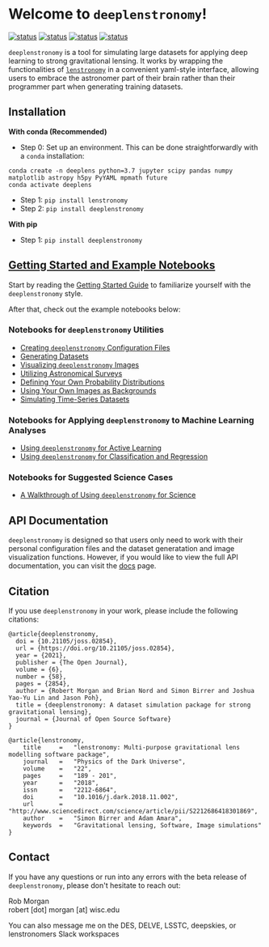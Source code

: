 # Welcome to `deeplenstronomy`!

[![status](https://joss.theoj.org/papers/e978dd566d1f290055a02d76288e95e1/status.svg)](https://joss.theoj.org/papers/e978dd566d1f290055a02d76288e95e1)
[![status](https://img.shields.io/badge/arXiv-2102.02830-red)](http://arxiv.org/abs/2102.02830)
[![status](https://img.shields.io/badge/PyPi-0.0.1.7-blue)](https://pypi.org/project/deeplenstronomy/)
[![status](https://img.shields.io/badge/License-MIT-lightgrey)](https://github.com/deepskies/deeplenstronomy/blob/master/LICENSE)

`deeplenstronomy` is a tool for simulating large datasets for applying deep learning to strong gravitational lensing. 
It works by wrapping the functionalities of [`lenstronomy`](https://github.com/sibirrer/lenstronomy) in a convenient yaml-style interface, allowing users to embrace the astronomer part of their brain rather than their programmer part when generating training datasets.

## Installation

**With conda (Recommended)**

- Step 0: Set up an environment. This can be done straightforwardly with a `conda` installation:

```
conda create -n deeplens python=3.7 jupyter scipy pandas numpy matplotlib astropy h5py PyYAML mpmath future
conda activate deeplens
```

- Step 1: `pip install lenstronomy`
- Step 2: `pip install deeplenstronomy`

**With pip**

- Step 1: `pip install deeplenstronomy`

## [Getting Started and Example Notebooks](https://deepskies.github.io/deeplenstronomy/Notebooks/)

Start by reading the [Getting Started Guide](https://deepskies.github.io/deeplenstronomy/Notebooks/GettingStarted.html) to familiarize yourself with the `deeplenstronomy` style.

After that, check out the example notebooks below:

### Notebooks for `deeplenstronomy` Utilities
- [Creating `deeplenstronomy` Configuration Files](https://deepskies.github.io/deeplenstronomy/Notebooks/ConfigFiles.html)
- [Generating Datasets](https://deepskies.github.io/deeplenstronomy/Notebooks/DeepLenstronomyDemo.html)
- [Visualizing `deeplenstronomy` Images](https://deepskies.github.io/deeplenstronomy/Notebooks/Visualization.html)
- [Utilizing Astronomical Surveys](https://deepskies.github.io/deeplenstronomy/Notebooks/Surveys.html)
- [Defining Your Own Probability Distributions](https://deepskies.github.io/deeplenstronomy/Notebooks/UserDistributions.html)
- [Using Your Own Images as Backgrounds](https://deepskies.github.io/deeplenstronomy/Notebooks/BackgroundsDemo.html)
- [Simulating Time-Series Datasets](https://deepskies.github.io/deeplenstronomy/Notebooks/TimeSeriesDemo.html)

### Notebooks for Applying `deeplenstronomy` to Machine Learning Analyses
- [Using `deeplenstronomy` for Active Learning](https://deepskies.github.io/deeplenstronomy/Notebooks/ActiveUpdateDemo.html)
- [Using `deeplenstronomy` for Classification and Regression](https://deepskies.github.io/deeplenstronomy/Notebooks/Metrics.html)

### Notebooks for Suggested Science Cases
- [A Walkthrough of Using `deeplenstronomy` for Science](https://deepskies.github.io/deeplenstronomy/Notebooks/FullExample.html)


## API Documentation

`deeplenstronomy` is designed so that users only need to work with their personal configuration files and the dataset generatation and image visualization functions.
However, if you would like to view the full API documentation, you can visit the [docs](https://deepskies.github.io/deeplenstronomy/docs/) page.

## Citation

If you use `deeplenstronomy` in your work, please include the following citations:
```
@article{deeplenstronomy,
  doi = {10.21105/joss.02854},
  url = {https://doi.org/10.21105/joss.02854},
  year = {2021},
  publisher = {The Open Journal},
  volume = {6},
  number = {58},
  pages = {2854},
  author = {Robert Morgan and Brian Nord and Simon Birrer and Joshua Yao-Yu Lin and Jason Poh},
  title = {deeplenstronomy: A dataset simulation package for strong gravitational lensing},
  journal = {Journal of Open Source Software}
}

@article{lenstronomy,
    title     =   "lenstronomy: Multi-purpose gravitational lens modelling software package",
    journal   =   "Physics of the Dark Universe",
    volume    =   "22",
    pages     =   "189 - 201",
    year      =   "2018",
    issn      =   "2212-6864",
    doi       =   "10.1016/j.dark.2018.11.002",
    url       =   "http://www.sciencedirect.com/science/article/pii/S2212686418301869",
    author    =   "Simon Birrer and Adam Amara",
    keywords  =   "Gravitational lensing, Software, Image simulations"
}
```

## Contact

If you have any questions or run into any errors with the beta release of `deeplenstronomy`, please don't hesitate to reach out:

Rob Morgan 
<br>
robert [dot] morgan [at] wisc.edu

You can also message me on the DES, DELVE, LSSTC, deepskies, or lenstronomers Slack workspaces





<!---
.. image:: https://badge.fury.io/py/deeplenstronomy.png
    :target: http://badge.fury.io/py/deeplenstronomy

.. image:: https://travis-ci.org/bnord/deeplenstronomy.png?branch=master
    :target: https://travis-ci.org/bnord/deeplenstronomy
--->



